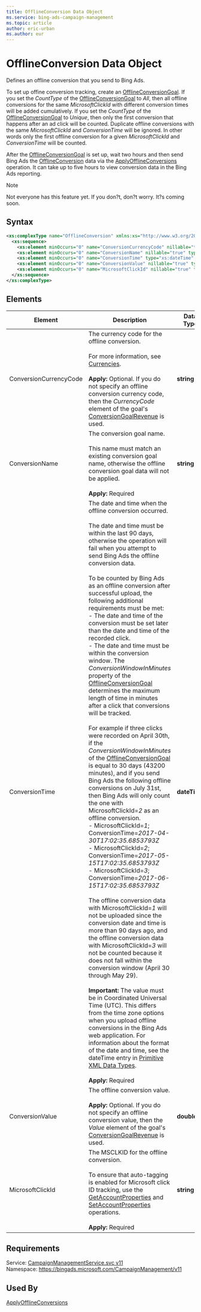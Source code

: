 ```yaml
---
title: OfflineConversion Data Object
ms.service: bing-ads-campaign-management
ms.topic: article
author: eric-urban
ms.author: eur
---
```

# OfflineConversion Data Object
Defines an offline conversion that you send to Bing Ads. 

To set up offine conversion tracking, create an [OfflineConversionGoal](../campaign-management/offlineconversiongoal.md). If you set the *CountType* of the [OfflineConversionGoal](../campaign-management/offlineconversiongoal.md) to *All*, then all offline conversions for the same *MicrosoftClickId* with different conversion times will be added cumulatively. If you set the *CountType* of the [OfflineConversionGoal](../campaign-management/offlineconversiongoal.md) to *Unique*, then only the first conversion that happens after an ad click will be counted. Duplicate offline conversions with the same *MicrosoftClickId* and *ConversionTime* will be ignored. In other words only the first offline conversion for a given *MicrosoftClickId* and *ConversionTime* will be counted.

After the [OfflineConversionGoal](../campaign-management/offlineconversiongoal.md) is set up, wait two hours and then send Bing Ads the [OfflineConversion](../campaign-management/offlineconversion.md) data via the [ApplyOfflineConversions](../campaign-management/applyofflineconversions.md) operation. It can take up to five hours to view conversion data in the Bing Ads reporting.

> [!NOTE]
> Not everyone has this feature yet. If you don?t, don?t worry. It?s coming soon.

## Syntax
```xml
<xs:complexType name="OfflineConversion" xmlns:xs="http://www.w3.org/2001/XMLSchema">
  <xs:sequence>
    <xs:element minOccurs="0" name="ConversionCurrencyCode" nillable="true" type="xs:string" />
    <xs:element minOccurs="0" name="ConversionName" nillable="true" type="xs:string" />
    <xs:element minOccurs="0" name="ConversionTime" type="xs:dateTime" />
    <xs:element minOccurs="0" name="ConversionValue" nillable="true" type="xs:double" />
    <xs:element minOccurs="0" name="MicrosoftClickId" nillable="true" type="xs:string" />
  </xs:sequence>
</xs:complexType>
```

## <a name="elements"></a>Elements

|Element|Description|Data Type|
|-----------|---------------|-------------|
|<a name="conversioncurrencycode"></a>ConversionCurrencyCode|The currency code for the offline conversion.<br/><br/>For more information, see [Currencies](~/guides/currencies.md).<br/><br/>**Apply:** Optional. If you do not specify an offline conversion currency code, then the *CurrencyCode* element of the goal's [ConversionGoalRevenue](../campaign-management/conversiongoalrevenue.md) is used.|**string**|
|<a name="conversionname"></a>ConversionName|The conversion goal name.<br/><br/>This name must match an existing conversion goal name, otherwise the offline conversion goal data will not be applied.<br/><br/>**Apply:** Required|**string**|
|<a name="conversiontime"></a>ConversionTime|The date and time when the offline conversion occurred.<br/><br/>The date and time must be within the last 90 days, otherwise the operation will fail when you attempt to send Bing Ads the offline conversion data.<br/><br/>To be counted by Bing Ads as an offline conversion after successful upload, the following additional requirements must be met:<br/>-  The date and time of the conversion must be set later than the date and time of the recorded click.<br/>-  The date and time must be within the conversion window. The *ConversionWindowInMinutes* property of the [OfflineConversionGoal](../campaign-management/offlineconversiongoal.md) determines the maximum length of time in minutes after a click that conversions will be tracked.<br/><br/>For example if three clicks were recorded on April 30th, if the *ConversionWindowInMinutes* of the [OfflineConversionGoal](../campaign-management/offlineconversiongoal.md) is equal to 30 days (43200 minutes), and if you send Bing Ads the following offline conversions on July 31st, then Bing Ads will only count the one with MicrosoftClickId=*2* as an offline conversion.<br/>-  MicrosoftClickId=*1*; ConversionTime=*2017-04-30T17:02:35.6853793Z*<br/>-  MicrosoftClickId=*2*; ConversionTime=*2017-05-15T17:02:35.6853793Z*<br/>-  MicrosoftClickId=*3*; ConversionTime=*2017-06-15T17:02:35.6853793Z*<br/><br/>The offline conversion data with MicrosoftClickId=*1* will not be uploaded since the conversion date and time is more than 90 days ago, and the offline conversion data with MicrosoftClickId=*3* will not be counted because it does not fall within the conversion window (April 30 through May 29).<br/><br/>**Important:** The value must be in Coordinated Universal Time (UTC). This differs from the time zone options when you upload offline conversions in the Bing Ads web application. For information about the format of the date and time, see the dateTime entry in [Primitive XML Data Types](https://go.microsoft.com/fwlink/?linkid=859198). <br/><br/>**Apply:** Required|**dateTime**|
|<a name="conversionvalue"></a>ConversionValue|The offline conversion value.<br/><br/>**Apply:** Optional. If you do not specify an offline conversion value, then the *Value* element of the goal's [ConversionGoalRevenue](../campaign-management/conversiongoalrevenue.md) is used.|**double**|
|<a name="microsoftclickid"></a>MicrosoftClickId|The MSCLKID for the offline conversion.<br/><br/>To ensure that auto-tagging is enabled for Microsoft click ID tracking, use the [GetAccountProperties](../campaign-management/getaccountproperties.md) and [SetAccountProperties](../campaign-management/setaccountproperties.md) operations. <br/><br/>**Apply:** Required|**string**|

## Requirements
Service: [CampaignManagementService.svc v11](https://campaign.api.bingads.microsoft.com/Api/Advertiser/CampaignManagement/v11/CampaignManagementService.svc)  
Namespace: https://bingads.microsoft.com/CampaignManagement/v11  

## Used By
[ApplyOfflineConversions](applyofflineconversions.md)  
